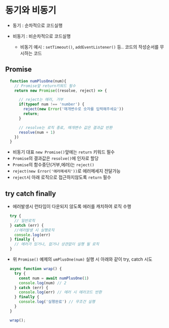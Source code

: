 # 동기와 비동기

- 동기 : 순차적으로 코드실행
- 비동기 : 비순차적으로 코드실행

  - 비동기 예시 : 
  `setTimeout()`, `addEventListener()` 등.. 코드의 작성순서를 무시하는 코드


## Promise
  ```js
    function numPlusOne(num){
      // Promise앞 return키워드 필수
      return new Promise((resolve, reject) => {

        // reject는 에러, 거부
        if(typeof num !== 'number') {
          reject(new Error('매개변수로 숫자를 입력해주세요'))
          return;
        }

        // resolve는 로직 종료, 매개변수 값은 결과값 반환
        resolve(num + 1)
      })
    }
  ```
  - 비동기 대표 `new Promise()`앞에는 `return` 키워드 필수
  - `Promise`의 결과값은 `resolve()`에 인자로 할당
  - `Promise`의 함수중단(거부,에러)는 `reject()` 
  - `reject(new Error('에러메세지'))`로 에러메세지 전달가능
  - `reject`시 아래 로직으로 접근하지않도록 `return` 필수


## try catch finally

- 에러발생시 런타임이 다운되지 않도록 에러를 캐치하여 로직 수행

```js
  try {
    // 일반로직
  } catch (err) {
    //에러발생 시 실행로직
    console.log(err)
  } finally {
    // 에러가 있거나, 없거나 상관없이 실행 될 로직
  }
```

- 위 `Promise()` 예제의 `umPlusOne(num)` 실행 시 아래와 같이 try, catch 시도
```js
  async function wrap() {
    try {
      const num = await numPlusOne(1)
      console.log(num) // 2
    } catch (err) {
      console.log(err) // 에러 시 에러코드 반환
    } finally {
      console.log('실행완료') // 무조건 실행
    }
  }

  wrap();
```
